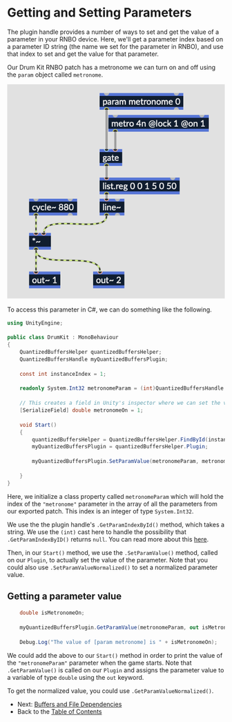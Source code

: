 # Getting and Setting Parameters

The plugin handle provides a number of ways to set and get the value of a parameter in your RNBO device. Here, we'll get a parameter index based on a parameter ID string (the name we set for the parameter in RNBO), and use that index to set and get the value for that parameter.

Our Drum Kit RNBO patch has a metronome we can turn on and off using the `param` object called `metronome`.

![param-metronome](images/param-metronome.png)

To access this parameter in C#, we can do something like the following.

```c#
using UnityEngine;

public class DrumKit : MonoBehaviour
{
    QuantizedBuffersHelper quantizedBuffersHelper;
    QuantizedBuffersHandle myQuantizedBuffersPlugin;

    const int instanceIndex = 1;

    readonly System.Int32 metronomeParam = (int)QuantizedBuffersHandle.GetParamIndexById("metronome");

    // This creates a field in Unity's inspector where we can set the value to pass to our metronomeParam
    [SerializeField] double metronomeOn = 1;

    void Start()
    {
        quantizedBuffersHelper = QuantizedBuffersHelper.FindById(instanceIndex);
        myQuantizedBuffersPlugin = quantizedBuffersHelper.Plugin;

        myQuantizedBuffersPlugin.SetParamValue(metronomeParam, metronomeOn);

    }
}
```

Here, we initialize a class property called `metronomeParam` which will hold the index of the `"metronome"` parameter in the array of all the parameters from our exported patch. This index is an integer of type `System.Int32`. 

We use the the plugin handle's `.GetParamIndexById()` method, which takes a string. We use the `(int)` cast here to handle the possibility that `.GetParamIndexByID()` returns `null`. You can read more about this [here](https://learn.microsoft.com/en-us/dotnet/csharp/language-reference/builtin-types/nullable-value-types). 

Then, in our `Start()` method, we use the `.SetParamValue()` method, called on our `Plugin`, to actually set the value of the parameter. Note that you could also use `.SetParamValueNormalized()` to set a normalized parameter value.

## Getting a parameter value

```c#
    double isMetronomeOn;

    myQuantizedBuffersPlugin.GetParamValue(metronomeParam, out isMetronomeOn);

    Debug.Log("The value of [param metronome] is " + isMetronomeOn);
```

We could add the above to our `Start()` method in order to print the value of the `"metronomeParam"` parameter when the game starts. Note that `.GetParamValue()` is called on our `Plugin` and assigns the parameter value to a variable of type `double` using the `out` keyword. 

To get the normalized value, you could use `.GetParamValueNormalized()`.

- Next: [Buffers and File Dependencies](BUFFERS.md)
- Back to the [Table of Contents](README.md#table-of-contents)